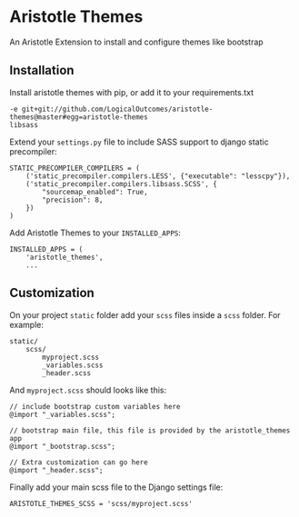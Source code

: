 # Aristotle Themes

An Aristotle Extension to install and configure themes like bootstrap


## Installation

Install aristotle themes with pip, or add it to your requirements.txt

```
-e git+git://github.com/LogicalOutcomes/aristotle-themes@master#egg=aristotle-themes
libsass
```

Extend your `settings.py` file to include SASS support to django static precompiler:

```
STATIC_PRECOMPILER_COMPILERS = (
    ('static_precompiler.compilers.LESS', {"executable": "lesscpy"}),
    ('static_precompiler.compilers.libsass.SCSS', {
        "sourcemap_enabled": True,
        "precision": 8,
    })
)
```

Add Aristotle Themes to your `INSTALLED_APPS`:

```
INSTALLED_APPS = (
    'aristotle_themes',
    ...
```

## Customization

On your project `static` folder add your `scss` files inside a `scss` folder. For example:

```
static/
    scss/
        myproject.scss
        _variables.scss
        _header.scss
```

And `myproject.scss` should looks like this:

```
// include bootstrap custom variables here
@import "_variables.scss";

// bootstrap main file, this file is provided by the aristotle_themes app
@import "_bootstrap.scss";

// Extra customization can go here
@import "_header.scss";
```

Finally add your main scss file to the Django settings file:

```
ARISTOTLE_THEMES_SCSS = 'scss/myproject.scss'
```
